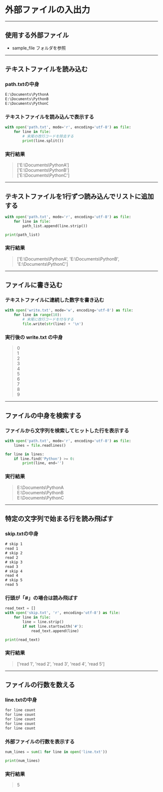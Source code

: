 # 外部ファイルの入出力

---

## 使用する外部ファイル

 * sample_file フォルダを参照

---

## テキストファイルを読み込む

### path.txtの中身

```txt
E:\Documents\PythonA
E:\Documents\PythonB
E:\Documents\PythonC
```

### テキストファイルを読み込んで表示する

```python
with open('path.txt', mode='r', encoding='utf-8') as file:
    for line in file:
        # 末尾の改行コードを除去する
        print(line.split())
```

### 実行結果

> ['E:\\Documents\\PythonA']  
  ['E:\\Documents\\PythonB']  
  ['E:\\Documents\\PythonC']

---

## テキストファイルを1行ずつ読み込んでリストに追加する

```python
with open('path.txt', mode='r', encoding='utf-8') as file:
    for line in file:
        path_list.append(line.strip())

print(path_list)
```

### 実行結果

> ['E:\\Documents\\PythonA', 'E:\\Documents\\PythonB', 'E:\\Documents\\PythonC']

---

## ファイルに書き込む

### テキストファイルに連続した数字を書き込む

```python
with open('write.txt', mode='w', encoding='utf-8') as file:
    for line in range(10):
        # 末尾に改行コードを付与する
        file.write(str(line) + '\n')
```

### 実行後の **write.txt** の中身

> 0  
  1  
  2  
  3  
  4  
  5  
  6  
  7  
  8  
  9

---

## ファイルの中身を検索する

### ファイルから文字列を検索してヒットした行を表示する

```python
with open('path.txt', mode='r', encoding='utf-8') as file:
    lines = file.readlines()

for line in lines:
    if line.find('Python') >= 0:
        print(line, end='')
```

### 実行結果

> E:\Documents\PythonA  
  E:\Documents\PythonB  
  E:\Documents\PythonC

---

## 特定の文字列で始まる行を読み飛ばす

### skip.txtの中身

```txt
# skip 1
read 1
# skip 2
read 2
# skip 3
read 3
# skip 4
read 4
# skip 5
read 5
```

### 行頭が「#」の場合は読み飛ばす

```python
read_text = []
with open('skip.txt', 'r', encoding='utf-8') as file:
    for line in file:
        line = line.strip()
        if not line.startswith('#'):
            read_text.append(line)

print(read_text)
```

### 実行結果

> ['read 1', 'read 2', 'read 3', 'read 4', 'read 5']

---

## ファイルの行数を数える

### line.txtの中身

```txt
for line count
for line count
for line count
for line count
for line count
```

### 外部ファイルの行数を表示する

```python
num_lines = sum(1 for line in open('line.txt'))

print(num_lines)
```

### 実行結果

> 5
